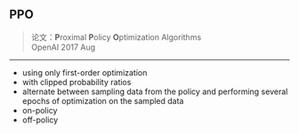 ## PPO
> 论文：**P**roximal **P**olicy **O**ptimization Algorithms  
> OpenAI 2017 Aug



----
- using only first-order optimization
- with clipped probability ratios
- alternate between sampling data from the policy and performing several epochs of optimization on the sampled data
- on-policy
- off-policy